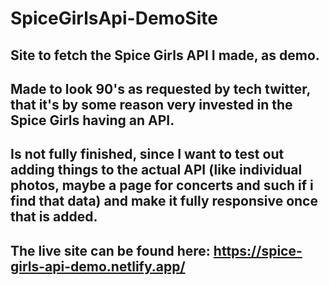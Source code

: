 # SpiceGirlsApi-DemoSite
Site to fetch the Spice Girls API I made, as demo.
------
Made to look 90's as requested by tech twitter, that it's by some reason very invested in the Spice Girls having an API.
-------
Is not fully finished, since I want to test out adding things to the actual API (like individual photos, maybe a page for concerts and such if i find that data) and make it fully responsive once that is added.
------
The live site can be found here:
https://spice-girls-api-demo.netlify.app/
------

